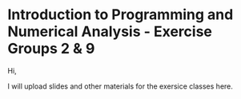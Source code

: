 # Introduction to Programming and Numerical Analysis - Exercise Groups 2 & 9

Hi,

I will upload slides and other materials for the exersice classes here.
